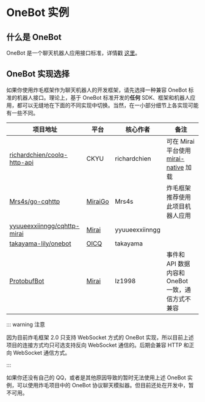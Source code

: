 # OneBot 实例

## 什么是 OneBot

OneBot 是一个聊天机器人应用接口标准，详情戳 [这里](https://github.com/howmanybots/onebot)。

## OneBot 实现选择

如果你使用炸毛框架作为聊天机器人的开发框架，请先选择一种兼容 OneBot 标准的机器人接口。理论上，基于 OneBot 标准开发的**任何** SDK、框架和机器人应用，都可以无缝地在下面的不同实现中切换。当然，在一小部分细节上各实现可能有一些不同。

| 项目地址                                                     | 平台                                          | 核心作者       | 备注                                                         |
| ------------------------------------------------------------ | --------------------------------------------- | -------------- | ------------------------------------------------------------ |
| [richardchien/coolq-http-api](https://github.com/richardchien/coolq-http-api) | CKYU                                          | richardchien   | 可在 Mirai 平台使用 [mirai-native](https://github.com/iTXTech/mirai-native) 加载 |
| [Mrs4s/go-cqhttp](https://github.com/Mrs4s/go-cqhttp)        | [MiraiGo](https://github.com/Mrs4s/MiraiGo)   | Mrs4s          | 炸毛框架推荐使用此项目机器人应用                             |
| [yyuueexxiinngg/cqhttp-mirai](https://github.com/yyuueexxiinngg/cqhttp-mirai) | [Mirai](https://github.com/mamoe/mirai)       | yyuueexxiinngg |                                                              |
| [takayama-lily/onebot](https://github.com/takayama-lily/onebot) | [OICQ](https://github.com/takayama-lily/oicq) | takayama       |                                                              |
| [ProtobufBot](https://github.com/ProtobufBot)                | [Mirai](https://github.com/mamoe/mirai)       | lz1998         | 事件和 API 数据内容和 OneBot 一致，通信方式不兼容            |

::: warning 注意

因为目前炸毛框架 2.0 只支持 WebSocket 方式的 OneBot 实现，所以目前上述项目的连接方式均只可选支持反向 WebSocket 通信的。后期会兼容 HTTP 和正向 WebSocket 通信方式。

:::

如果你还没有自己的 QQ，或者是其他原因导致的暂时无法使用上述 OneBot 实例，可以使用炸毛项目中的 OneBot 协议聊天模拟器。但目前还处在开发中，暂不可用。
